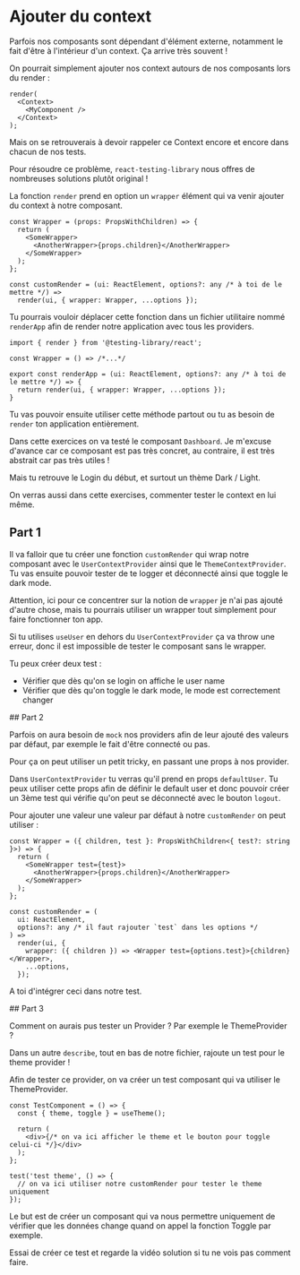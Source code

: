 # Ajouter du context

Parfois nos composants sont dépendant d'élément externe, notamment le fait d'être
à l'intérieur d'un context. Ça arrive très souvent !

On pourrait simplement ajouter nos context autours de nos composants lors du render :

```tsx
render(
  <Context>
    <MyComponent />
  </Context>
);
```

Mais on se retrouverais à devoir rappeler ce Context encore et encore dans chacun de nos
tests.

Pour résoudre ce problème, `react-testing-library` nous offres de nombreuses solutions
plutôt original !

La fonction `render` prend en option un `wrapper` élément qui va venir ajouter
du context à notre composant.

```tsx
const Wrapper = (props: PropsWithChildren) => {
  return (
    <SomeWrapper>
      <AnotherWrapper>{props.children}</AnotherWrapper>
    </SomeWrapper>
  );
};

const customRender = (ui: ReactElement, options?: any /* à toi de le mettre */) =>
  render(ui, { wrapper: Wrapper, ...options });
```

Tu pourrais vouloir déplacer cette fonction dans un fichier utilitaire nommé `renderApp`
afin de render notre application avec tous les providers.

```tsx
import { render } from '@testing-library/react';

const Wrapper = () => /*...*/

export const renderApp = (ui: ReactElement, options?: any /* à toi de le mettre */) => {
  return render(ui, { wrapper: Wrapper, ...options });
}
```

Tu vas pouvoir ensuite utiliser cette méthode partout ou tu as besoin de `render` ton
application entièrement.

Dans cette exercices on va testé le composant `Dashboard`. Je m'excuse d'avance car ce
composant est pas très concret, au contraire, il est très abstrait car pas très utiles !

Mais tu retrouve le Login du début, et surtout un thème Dark / Light.

On verras aussi dans cette exercises, commenter tester le context en lui même.

## Part 1

Il va falloir que tu créer une fonction `customRender` qui wrap notre composant avec le
`UserContextProvider` ainsi que le `ThemeContextProvider`. Tu vas ensuite pouvoir tester
de te logger et déconnecté ainsi que toggle le dark mode.

Attention, ici pour ce concentrer sur la notion de `wrapper` je n'ai pas ajouté d'autre chose,
mais tu pourrais utiliser un wrapper tout simplement pour faire fonctionner ton app.

Si tu utilises `useUser` en dehors du `UserContextProvider` ça va throw une erreur, donc
il est impossible de tester le composant sans le wrapper.

Tu peux créer deux test :

- Vérifier que dès qu'on se login on affiche le user name
- Vérifier que dès qu'on toggle le dark mode, le mode est correctement changer

## Part 2

Parfois on aura besoin de `mock` nos providers afin de leur ajouté des valeurs par défaut,
par exemple le fait d'être connecté ou pas.

Pour ça on peut utiliser un petit tricky, en passant une props à nos provider.

Dans `UserContextProvider` tu verras qu'il prend en props `defaultUser`. Tu peux utiliser
cette props afin de définir le default user et donc pouvoir créer un 3ème test qui vérifie
qu'on peut se déconnecté avec le bouton `logout`.

Pour ajouter une valeur une valeur par défaut à notre `customRender` on peut utiliser :

```tsx
const Wrapper = ({ children, test }: PropsWithChildren<{ test?: string }>) => {
  return (
    <SomeWrapper test={test}>
      <AnotherWrapper>{props.children}</AnotherWrapper>
    </SomeWrapper>
  );
};

const customRender = (
  ui: ReactElement,
  options?: any /* il faut rajouter `test` dans les options */
) =>
  render(ui, {
    wrapper: ({ children }) => <Wrapper test={options.test}>{children}</Wrapper>,
    ...options,
  });
```

A toi d'intégrer ceci dans notre test.

## Part 3

Comment on aurais pus tester un Provider ? Par exemple le ThemeProvider ?

Dans un autre `describe`, tout en bas de notre fichier, rajoute un test pour le theme provider !

Afin de tester ce provider, on va créer un test composant qui va utiliser le ThemeProvider.

```tsx
const TestComponent = () => {
  const { theme, toggle } = useTheme();

  return (
    <div>{/* on va ici afficher le theme et le bouton pour toggle celui-ci */}</div>
  );
};

test('test theme', () => {
  // on va ici utiliser notre customRender pour tester le theme uniquement
});
```

Le but est de créer un composant qui va nous permettre uniquement de vérifier que les données
change quand on appel la fonction Toggle par exemple.

Essai de créer ce test et regarde la vidéo solution si tu ne vois pas comment faire.
